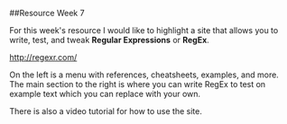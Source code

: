 ##Resource Week 7

For this week's resource I would like to highlight a site that allows you to write, test, and tweak **Regular Expressions** or **RegEx**.

http://regexr.com/

On the left is a menu with references, cheatsheets, examples, and more. The main section to the right is where you can write 
RegEx to test on example text which you can replace with your own. 

There is also a video tutorial for how to use the site. 

